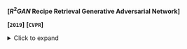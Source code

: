 **[$R^2GAN$ Recipe Retrieval Generative Adversarial Network]**

**[`2019`]** **[`CVPR`]**

<details>
    <summary>Click to expand</summary>
    Aim at exploring the feasibility of generating image from procedure text for retrieval problem.

    NLP field: 

The simplest way is linear scan

index the document-boolean retrieval model

This paper studies food-to-recipe and recipe-to-food retrieval

>They specially use a GAN with one generator and dual discriminators

two-level ranking loss
</details>